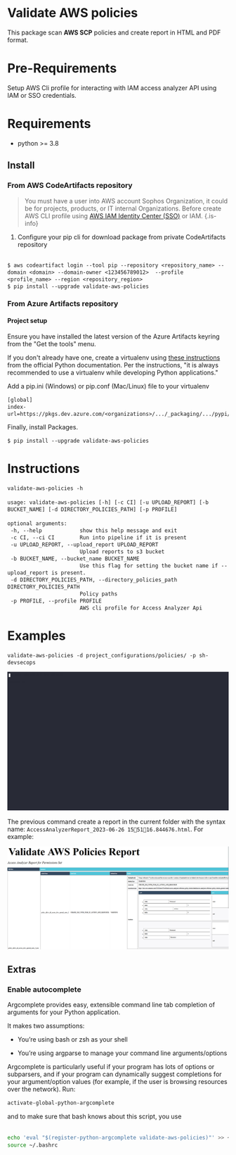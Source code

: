 # Validate AWS policies 

This package scan **AWS SCP** policies and create report in HTML and PDF format.

# Pre-Requirements
Setup AWS Cli profile for interacting with IAM access analyzer API using IAM or SSO credentials.

# Requirements 

- python >= 3.8

## Install
### From AWS CodeArtifacts repository

>You must have a user into AWS account Sophos Organization, it could be for projects, products, or IT internal Organizations.
> Before create AWS CLI profile using [AWS IAM Identity Center (SSO)](https://docs.aws.amazon.com/cli/latest/userguide/sso-configure-profile-token.html) or IAM.
{.is-info}

1. Configure your pip cli for download package from private CodeArtifacts repository 

```commandline 

$ aws codeartifact login --tool pip --repository <repository_name> --domain <domain> --domain-owner <123456789012>  --profile <profile_name> --region <repository_region>
$ pip install --upgrade validate-aws-policies

```
### From Azure Artifacts repository

#### Project setup
Ensure you have installed the latest version of the Azure Artifacts keyring from the "Get the tools" menu.

If you don't already have one, create a virtualenv using [these instructions](https://go.microsoft.com/fwlink/?linkid=2103878) from the official Python documentation. Per the instructions, "it is always recommended to use a virtualenv while developing Python applications."

Add a pip.ini (Windows) or pip.conf (Mac/Linux) file to your virtualenv

```
[global]
index-url=https://pkgs.dev.azure.com/<organizations>/.../_packaging/.../pypi/simple/

```
Finally, install Packages.

```commandline
$ pip install --upgrade validate-aws-policies
```

# Instructions

 ```commandline
 validate-aws-policies -h 
  
usage: validate-aws-policies [-h] [-c CI] [-u UPLOAD_REPORT] [-b BUCKET_NAME] [-d DIRECTORY_POLICIES_PATH] [-p PROFILE]

optional arguments:
  -h, --help            show this help message and exit
  -c CI, --ci CI        Run into pipeline if it is present
  -u UPLOAD_REPORT, --upload_report UPLOAD_REPORT
                        Upload reports to s3 bucket
  -b BUCKET_NAME, --bucket_name BUCKET_NAME
                        Use this flag for setting the bucket name if --upload_report is present.
  -d DIRECTORY_POLICIES_PATH, --directory_policies_path DIRECTORY_POLICIES_PATH
                        Policy paths
  -p PROFILE, --profile PROFILE
                        AWS cli profile for Access Analyzer Api

```
# Examples 


```commandline
validate-aws-policies -d project_configurations/policies/ -p sh-devsecops
```
![Example_validate_pol](img/rec_validate.gif)

The previous command create a report in the current folder with the syntax name: `AccessAnalyzerReport_2023-06-26 155116.844676.html`.
For example:

![report](img/report_image.png)


## Extras
### Enable autocomplete
Argcomplete provides easy, extensible command line tab completion of arguments for your Python application.

It makes two assumptions:

* You’re using bash or zsh as your shell

* You’re using argparse to manage your command line arguments/options

Argcomplete is particularly useful if your program has lots of options or subparsers, and if your program can dynamically suggest completions for your argument/option values (for example, if the user is browsing resources over the network).
Run: 
```bash
activate-global-python-argcomplete
```
and to make sure that bash knows about this script, you use
```bash

echo 'eval "$(register-python-argcomplete validate-aws-policies)"' >> ~/.bashrc
source ~/.bashrc

```
